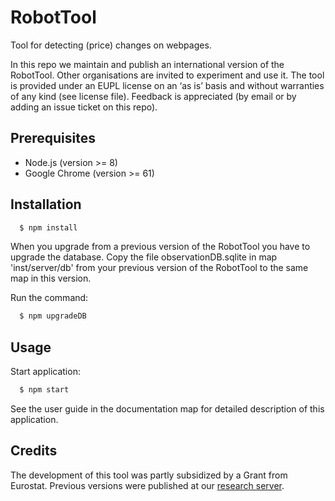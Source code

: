# RobotTool
Tool for detecting (price) changes on webpages.

In this repo we maintain and publish an international version of the RobotTool.
Other organisations are invited to experiment and use it.
The tool is provided under an EUPL license on an ‘as is’ basis and without warranties of any kind (see license file).
Feedback is appreciated (by email or by adding an issue ticket on this repo).


## Prerequisites
- Node.js (version >= 8)
- Google Chrome (version >= 61)

## Installation

```bash
  $ npm install
```

When you upgrade from a previous version of the RobotTool you have to upgrade the database.
Copy the file observationDB.sqlite in map 'inst/server/db' from your previous version of the RobotTool to the same map in this version.

Run the command:
```bash
  $ npm upgradeDB
```

## Usage

Start application:
```bash
  $ npm start
```

See the user guide in the documentation map for detailed description of this application.

## Credits
The development of this tool was partly subsidized by a Grant from Eurostat. Previous versions were published at our
[research server](http://research.cbs.nl/Projects/RobotTool).

